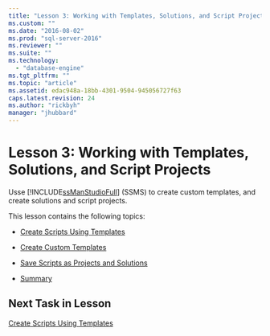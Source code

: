 ```yaml
---
title: "Lesson 3: Working with Templates, Solutions, and Script Projects | Microsoft Docs"
ms.custom: ""
ms.date: "2016-08-02"
ms.prod: "sql-server-2016"
ms.reviewer: ""
ms.suite: ""
ms.technology: 
  - "database-engine"
ms.tgt_pltfrm: ""
ms.topic: "article"
ms.assetid: edac948a-18bb-4301-9504-945056727f63
caps.latest.revision: 24
ms.author: "rickbyh"
manager: "jhubbard"
---
```

# Lesson 3: Working with Templates, Solutions, and Script Projects
Usse [!INCLUDE[ssManStudioFull](../../../advanced-analytics/r-services/includes/ssmanstudiofull-md.md)] (SSMS) to create custom templates, and create solutions and script projects.  
  
This lesson contains the following topics:  
  
-   [Create Scripts Using Templates](https://msdn.microsoft.com/library/ms170113.aspx)  
  
-   [Create Custom Templates](https://msdn.microsoft.com/library/ms166841.aspx)  
  
-   [Save Scripts as Projects and Solutions](https://msdn.microsoft.com/library/ms167154.aspx)  
  
-   [Summary](https://msdn.microsoft.com/library/ms170152.aspx)  
  
## Next Task in Lesson  
[Create Scripts Using Templates](../../../tools/sql-server-management-studio/tutorials/lesson-3-1-create-scripts-using-templates.md)  
  
  
  
